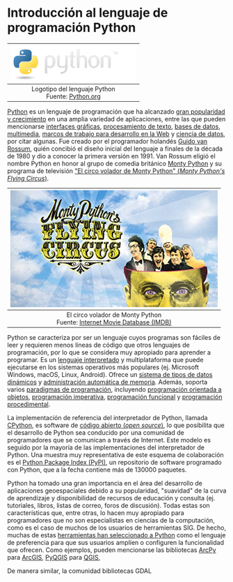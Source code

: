 Introducción al lenguaje de programación Python
===============================================

| ![](img/python-logo.png) |
|:---:|
| Logotipo del lenguaje Python<br>Fuente: [Python.org](http://www.python.org/)|

[Python](https://www.python.org) es un lenguaje de programación que ha alcanzado [gran popularidad y crecimiento](https://stackoverflow.blog/2017/09/06/incredible-growth-python/) en una amplia variedad de aplicaciones, entre las que pueden mencionarse [interfaces gráficas](https://wiki.python.org/moin/GuiProgramming), [procesamiento de texto](http://www.data-analysis-in-python.org/t_text_analysis.html), [bases de datos](https://www.datacamp.com/courses/introduction-to-relational-databases-in-python), [multimedia](https://www.packtpub.com/application-development/python-multimedia), [marcos de trabajo para desarrollo en la Web](https://wiki.python.org/moin/WebFrameworks) y [ciencia de datos](https://www.datacamp.com/courses/intro-to-python-for-data-science), por citar algunas. Fue creado por el programador holandés [Guido van Rossum](https://gvanrossum.github.io//), quién concibió el diseño inicial del lenguaje a finales de la década de 1980 y dio a conocer la primera versión en 1991. Van Rossum eligió el nombre Python en honor al grupo de comedia británico [Monty Python](https://es.wikipedia.org/wiki/Monty_Python) y su programa de televisión ["El circo volador de Monty Python" (_Monty Python's Flying Circus_)](https://en.wikipedia.org/wiki/Monty_Python%27s_Flying_Circus).

| ![](img/montypython.jpg) |
|:---:|
| El circo volador de Monty Python<br>Fuente: [Internet Movie Database (IMDB)](http://www.imdb.com/title/tt0063929/)|

Python se caracteriza por ser un lenguaje cuyos programas son fáciles de leer y requieren menos líneas de código que otros lenguajes de programación, por lo que se considera muy apropiado para aprender a programar. Es un [lenguaje interpretado](https://es.wikipedia.org/wiki/Int%C3%A9rprete_(inform%C3%A1tica)) y multiplataforma que puede ejecutarse en los sistemas operativos más populares (ej. Microsoft Windows, macOS, Linux, Android). Ofrece un [sistema de tipos de datos dinámicos](https://es.wikipedia.org/wiki/Tipado_din%C3%A1mico) y [administración automática de memoria](https://es.wikipedia.org/wiki/Gesti%C3%B3n_de_memoria). Además, soporta varios [paradigmas de programación](https://es.wikipedia.org/wiki/Paradigma_de_programaci%C3%B3n), incluyendo [programación orientada a objetos](https://es.wikipedia.org/wiki/Programaci%C3%B3n_orientada_a_objetos), [programación imperativa](https://es.wikipedia.org/wiki/Programaci%C3%B3n_imperativa), [programación funcional](https://es.wikipedia.org/wiki/Programaci%C3%B3n_funcional) y [programación procedimental](https://es.wikipedia.org/wiki/Programaci%C3%B3n_por_procedimientos).

La implementación de referencia del interpretador de Python, llamada [CPython](https://es.wikipedia.org/wiki/CPython), es software de [código abierto (_open source_)](https://es.wikipedia.org/wiki/C%C3%B3digo_abierto), lo que posibilita que el desarrollo de Python sea conducido por una comunidad de programadores que se comunican a través de Internet. Este modelo es seguido por la mayoría de las implementaciones del interpretador de Python. Una muestra muy representativa de este esquema de colaboración es el [Python Package Index (PyPI)](https://pypi.python.org), un repositorio de software programado con Python, que a la fecha contiene más de 130000 paquetes.

Python ha tomado una gran importancia en el área del desarrollo de aplicaciones geoespaciales debido a su popularidad, "suavidad" de la curva de aprendizaje y disponibilidad de recursos de educación y consulta (ej. tutoriales, libros, listas de correo, foros de discusión). Todas estas son características que, entre otras, lo hacen muy apropiado para programadores que no son especialistas en ciencias de la computación, como es el caso de muchos de los usuarios de herramientas SIG. De hecho, muchas de estas [herramientas han seleccionado a Python](http://www.mdpi.com/2220-9964/2/1/201) como el lenguaje de preferencia para que sus usuarios amplíen o configuren la funcionalidad que ofrecen. Como ejemplos, pueden mencionarse las bibliotecas [ArcPy](http://desktop.arcgis.com/en/arcmap/10.3/analyze/arcpy/what-is-arcpy-.htm) para [ArcGIS](https://www.arcgis.com/), [PyQGIS](https://docs.qgis.org/testing/en/docs/pyqgis_developer_cookbook/) para [QGIS](https://www.qgis.org/), 

De manera similar, la comunidad bibliotecas GDAL

